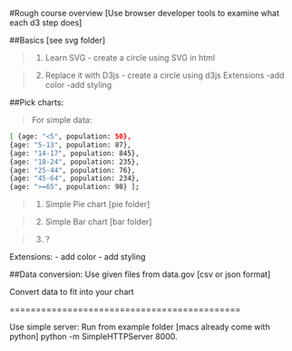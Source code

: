 #Rough course overview
[Use browser developer tools to examine what each d3 step does]

##Basics [see svg folder] 
>1) Learn SVG - create a circle using SVG in html 

>2) Replace it with D3js - create a circle using d3js Extensions -add color -add styling

##Pick charts: 
>For simple data: 
```sh
[ {age: "<5", population: 50},
{age: "5-13", population: 87},
{age: "14-17", population: 845}, 
{age: "18-24", population: 235}, 
{age: "25-44", population: 76}, 
{age: "45-64", population: 234}, 
{age: ">=65", population: 98} ];
```

>1) Simple Pie chart [pie folder] 

>2) Simple Bar chart [bar folder] 

> 3) ?

Extensions: - add color - add styling

##Data conversion:
Use given files from data.gov [csv or json format]

Convert data to fit into your chart

============================================ 

Use simple server: Run from example folder [macs already come with python] python -m SimpleHTTPServer 8000.
